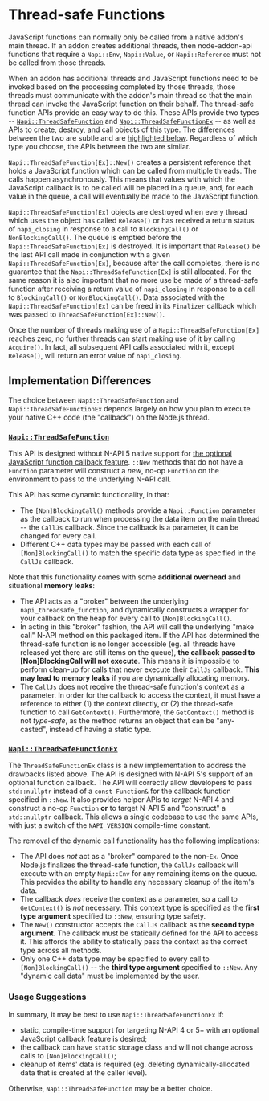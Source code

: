 # Thread-safe Functions

JavaScript functions can normally only be called from a native addon's main
thread. If an addon creates additional threads, then node-addon-api functions
that require a `Napi::Env`, `Napi::Value`, or `Napi::Reference` must not be
called from those threads.

When an addon has additional threads and JavaScript functions need to be invoked
based on the processing completed by those threads, those threads must
communicate with the addon's main thread so that the main thread can invoke the
JavaScript function on their behalf. The thread-safe function APIs provide an
easy way to do this. These APIs provide two types --
[`Napi::ThreadSafeFunction`](threadsafe_function.md) and
[`Napi::ThreadSafeFunctionEx`](threadsafe_function_ex.md) -- as well as APIs to
create, destroy, and call objects of this type. The differences between the two
are subtle and are [highlighted below](#implementation-differences). Regardless
of which type you choose, the APIs between the two are similar.

`Napi::ThreadSafeFunction[Ex]::New()` creates a persistent reference that holds
a JavaScript function which can be called from multiple threads. The calls
happen asynchronously. This means that values with which the JavaScript callback
is to be called will be placed in a queue, and, for each value in the queue, a
call will eventually be made to the JavaScript function.

`Napi::ThreadSafeFunction[Ex]` objects are destroyed when every thread which
uses the object has called `Release()` or has received a return status of
`napi_closing` in response to a call to `BlockingCall()` or `NonBlockingCall()`.
The queue is emptied before the `Napi::ThreadSafeFunction[Ex]` is destroyed. It
is important that `Release()` be the last API call made in conjunction with a
given `Napi::ThreadSafeFunction[Ex]`, because after the call completes, there is
no guarantee that the `Napi::ThreadSafeFunction[Ex]` is still allocated. For the
same reason it is also important that no more use be made of a thread-safe
function after receiving a return value of `napi_closing` in response to a call
to `BlockingCall()` or `NonBlockingCall()`. Data associated with the
`Napi::ThreadSafeFunction[Ex]` can be freed in its `Finalizer` callback which
was passed to `ThreadSafeFunction[Ex]::New()`.

Once the number of threads making use of a `Napi::ThreadSafeFunction[Ex]`
reaches zero, no further threads can start making use of it by calling
`Acquire()`. In fact, all subsequent API calls associated with it, except
`Release()`, will return an error value of `napi_closing`.

## Implementation Differences

The choice between `Napi::ThreadSafeFunction` and `Napi::ThreadSafeFunctionEx`
depends largely on how you plan to execute your native C++ code (the "callback")
on the Node.js thread.

### [`Napi::ThreadSafeFunction`](threadsafe_function.md)

This API is designed without N-API 5 native support for [the optional JavaScript
  function callback feature](https://github.com/nodejs/node/commit/53297e66cb).
  `::New` methods that do not have a `Function` parameter will construct a
  _new_, no-op `Function` on the environment to pass to the underlying N-API
  call.

This API has some dynamic functionality, in that:
- The `[Non]BlockingCall()` methods provide a `Napi::Function` parameter as the
  callback to run when processing the data item on the main thread -- the
  `CallJs` callback. Since the callback is a parameter, it can be changed for
  every call.
- Different C++ data types may be passed with each call of `[Non]BlockingCall()`
  to match the specific data type as specified in the `CallJs` callback.

Note that this functionality comes with some **additional overhead** and
situational **memory leaks**:
- The API acts as a "broker" between the underlying
  `napi_threadsafe_function`, and dynamically constructs a wrapper for your
  callback on the heap for every call to `[Non]BlockingCall()`.
- In acting in this "broker" fashion, the API will call the underlying "make
  call" N-API method on this packaged item. If the API has determined the
  thread-safe function is no longer accessible (eg. all threads have released yet
  there are still items on the queue), **the callback passed to
  [Non]BlockingCall will not execute**. This means it is impossible to perform
  clean-up for calls that never execute their `CallJs` callback. **This may lead
  to memory leaks** if you are dynamically allocating memory.
- The `CallJs` does not receive the thread-safe function's context as a
  parameter. In order for the callback to access the context, it must have a
  reference to either (1) the context directly, or (2) the thread-safe function
  to call `GetContext()`. Furthermore, the `GetContext()` method is not
  _type-safe_, as the method returns an object that can be "any-casted", instead
  of having a static type.

### [`Napi::ThreadSafeFunctionEx`](threadsafe_function_ex.md)

The `ThreadSafeFunctionEx` class is a new implementation to address the
drawbacks listed above. The API is designed with N-API 5's support of an
optional function callback. The API will correctly allow developers to pass
`std::nullptr` instead of a `const Function&` for the callback function
specified in `::New`. It also provides helper APIs to _target_ N-API 4 and
construct a no-op `Function` **or** to target N-API 5 and "construct" a
`std::nullptr` callback. This allows a single codebase to use the same APIs,
with just a switch of the `NAPI_VERSION` compile-time constant.

The removal of the dynamic call functionality has the following implications:
- The API does _not_ act as a "broker" compared to the non-`Ex`. Once Node.js
  finalizes the thread-safe function, the `CallJs` callback will execute with an
  empty `Napi::Env` for any remaining items on the queue. This provides the
  ability to handle any necessary cleanup of the item's data.
- The callback _does_ receive the context as a parameter, so a call to
  `GetContext()` is _not_ necessary. This context type is specified as the
  **first type argument** specified to `::New`, ensuring type safety.
- The `New()` constructor accepts the `CallJs` callback as the **second type
  argument**. The callback must be statically defined for the API to access it.
  This affords the ability to statically pass the context as the correct type
  across all methods.
- Only one C++ data type may be specified to every call to `[Non]BlockingCall()`
  -- the **third type argument** specified to `::New`. Any "dynamic call data"
  must be implemented by the user.


### Usage Suggestions

In summary, it may be best to use `Napi::ThreadSafeFunctionEx` if:

- static, compile-time support for targeting N-API 4 or 5+ with an optional
  JavaScript callback feature is desired;
- the callback can have `static` storage class and will not change across calls
  to `[Non]BlockingCall()`;
- cleanup of items' data is required (eg. deleting dynamically-allocated data
  that is created at the caller level).

Otherwise, `Napi::ThreadSafeFunction` may be a better choice.
